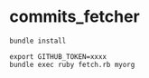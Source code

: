 commits_fetcher
===============

```
bundle install

export GITHUB_TOKEN=xxxx
bundle exec ruby fetch.rb myorg
```
